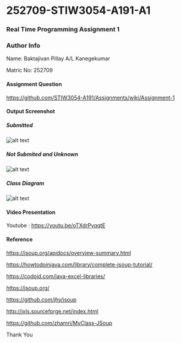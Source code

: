 # 252709-STIW3054-A191-A1
### Real Time Programming Assignment 1

### Author Info 
Name: Baktajivan Pillay A/L Kanegekumar

Matric No: 252709

#### Assignment Question

https://github.com/STIW3054-A191/Assignments/wiki/Assignment-1

#### Output Screenshot

##### Submitted
![alt text](http://githubbers.com/jivan/Github_Image/ss1.PNG)

##### Not Submited and Unknown
![alt text](http://githubbers.com/jivan/Github_Image/ss2.PNG)

##### Class Diagram
![alt text](http://githubbers.com/jivan/Github_Image/classDia.PNG)

#### Video Presentation
Youtube : https://youtu.be/oTXdrPyqqtE

#### Reference
https://jsoup.org/apidocs/overview-summary.html

https://howtodoinjava.com/library/complete-jsoup-tutorial/

https://codoid.com/java-excel-libraries/

https://jsoup.org/

https://github.com/jhy/jsoup

http://jxls.sourceforge.net/index.html

https://github.com/zhamri/MyClass-JSoup


Thank You
